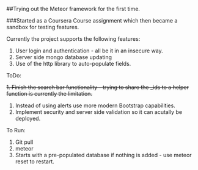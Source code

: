 ##Trying out the Meteor framework for the first time. 

###Started as a Coursera Course assignment which then became a sandbox for testing features.

Currently the project supports the following features:

1. User login and authentication - all be it in an insecure way.
2. Server side mongo database updating 
3. Use of the http library to auto-populate fields. 


ToDo:

~~1. Finish the search bar functionality - trying to share the _ids to a helper function is currently the limitation.~~
1. Instead of using alerts use more modern Bootstrap capabilities.
1. Implement security and server side validation so it can acutally be deployed. 

To Run:

1. Git pull
2. meteor 
3. Starts with a pre-populated database if nothing is added - use meteor reset to restart. 




